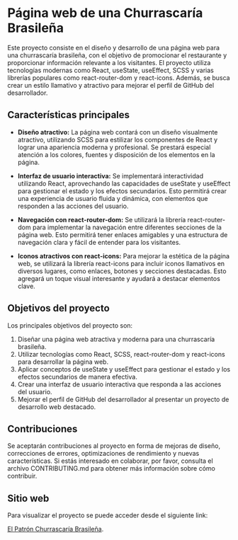 # Página web de una Churrascaría Brasileña

Este proyecto consiste en el diseño y desarrollo de una página web para una churrascaría brasileña, con el objetivo de promocionar el restaurante y proporcionar información relevante a los visitantes. El proyecto utiliza tecnologías modernas como React, useState, useEffect, SCSS y varias librerías populares como react-router-dom y react-icons. Además, se busca crear un estilo llamativo y atractivo para mejorar el perfil de GitHub del desarrollador.

## Características principales

- **Diseño atractivo:** La página web contará con un diseño visualmente atractivo, utilizando SCSS para estilizar los componentes de React y lograr una apariencia moderna y profesional. Se prestará especial atención a los colores, fuentes y disposición de los elementos en la página.

- **Interfaz de usuario interactiva:** Se implementará interactividad utilizando React, aprovechando las capacidades de useState y useEffect para gestionar el estado y los efectos secundarios. Esto permitirá crear una experiencia de usuario fluida y dinámica, con elementos que responden a las acciones del usuario.

- **Navegación con react-router-dom:** Se utilizará la librería react-router-dom para implementar la navegación entre diferentes secciones de la página web. Esto permitirá tener enlaces amigables y una estructura de navegación clara y fácil de entender para los visitantes.

- **Iconos atractivos con react-icons:** Para mejorar la estética de la página web, se utilizará la librería react-icons para incluir iconos llamativos en diversos lugares, como enlaces, botones y secciones destacadas. Esto agregará un toque visual interesante y ayudará a destacar elementos clave.

## Objetivos del proyecto

Los principales objetivos del proyecto son:

1. Diseñar una página web atractiva y moderna para una churrascaría brasileña.
2. Utilizar tecnologías como React, SCSS, react-router-dom y react-icons para desarrollar la página web.
3. Aplicar conceptos de useState y useEffect para gestionar el estado y los efectos secundarios de manera efectiva.
4. Crear una interfaz de usuario interactiva que responda a las acciones del usuario.
5. Mejorar el perfil de GitHub del desarrollador al presentar un proyecto de desarrollo web destacado.

## Contribuciones

Se aceptarán contribuciones al proyecto en forma de mejoras de diseño, correcciones de errores, optimizaciones de rendimiento y nuevas características. Si estás interesado en colaborar, por favor, consulta el archivo CONTRIBUTING.md para obtener más información sobre cómo contribuir.

## Sitio web

Para visualizar el proyecto se puede acceder desde el siguiente link:

[El Patrón Churrascaría Brasileña](http://elpatron-dev.netlify.app 'Title').
